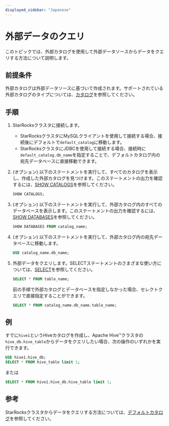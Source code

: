 ```yaml
---
displayed_sidebar: "Japanese"
---
```


# 外部データのクエリ

このトピックでは、外部カタログを使用して外部データソースからデータをクエリする方法について説明します。

## 前提条件

外部カタログは外部データソースに基づいて作成されます。サポートされている外部カタログのタイプについては、[カタログ](../catalog/catalog_overview.md#catalog)を参照してください。

## 手順

1. StarRocksクラスタに接続します。
   - StarRocksクラスタにMySQLクライアントを使用して接続する場合、接続後にデフォルトで`default_catalog`に移動します。
   - StarRocksクラスタにJDBCを使用して接続する場合、接続時に`default_catalog.db_name`を指定することで、デフォルトカタログ内の宛先データベースに直接移動できます。

2. (オプション) 以下のステートメントを実行して、すべてのカタログを表示し、作成した外部カタログを見つけます。このステートメントの出力を確認するには、[SHOW CATALOGS](../../sql-reference/sql-statements/data-manipulation/SHOW_CATALOGS.md)を参照してください。

      ```SQL
      SHOW CATALOGS;
      ```

3. (オプション) 以下のステートメントを実行して、外部カタログ内のすべてのデータベースを表示します。このステートメントの出力を確認するには、[SHOW DATABASES](../../sql-reference/sql-statements/data-manipulation/SHOW_DATABASES.md)を参照してください。

      ```SQL
      SHOW DATABASES FROM catalog_name;
      ```

4. (オプション) 以下のステートメントを実行して、外部カタログ内の宛先データベースに移動します。

      ```SQL
      USE catalog_name.db_name;
      ```

5. 外部データをクエリします。SELECTステートメントのさまざまな使い方については、[SELECT](../../sql-reference/sql-statements/data-manipulation/SELECT.md)を参照してください。

      ```SQL
      SELECT * FROM table_name;
      ```

      前の手順で外部カタログとデータベースを指定しなかった場合、セレクトクエリで直接指定することができます。

      ```SQL
      SELECT * FROM catalog_name.db_name.table_name;
      ```

## 例

すでに`hive1`というHiveカタログを作成し、Apache Hive™クラスタの`hive_db.hive_table`からデータをクエリしたい場合、次の操作のいずれかを実行できます。

```SQL
USE hive1.hive_db;
SELECT * FROM hive_table limit 1;
```

または

```SQL
SELECT * FROM hive1.hive_db.hive_table limit 1;
```

## 参考

StarRocksクラスタからデータをクエリする方法については、[デフォルトカタログ](../catalog/default_catalog.md)を参照してください。
